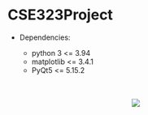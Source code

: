 # CSE323Project

- Dependencies:

  - python 3 <= 3.94 <br />
  - matplotlib <= 3.4.1 <br />
  - PyQt5 <= 5.15.2 <br />

<br />
<br />

<center><img src="![image](https://user-images.githubusercontent.com/68788406/118363174-23ae1b00-b561-11eb-86be-77f1ae39f98e.png")></center>
